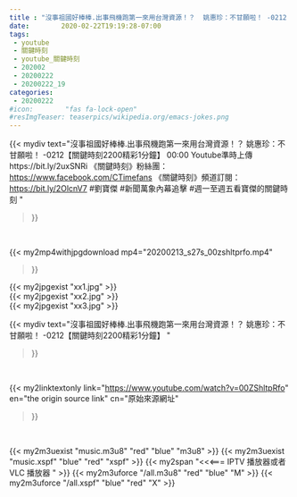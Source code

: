```yaml
---
title : "沒事祖國好棒棒.出事飛機跑第一來用台灣資源！？  姚惠珍：不甘願啦！ -0212【關鍵時刻2200精彩1分鐘】 "
date:        2020-02-22T19:19:28-07:00
tags:
 - youtube
 - 關鍵時刻
 - youtube_關鍵時刻
 - 202002
 - 20200222
 - 20200222_19
categories:
 - 20200222
#icon:        "fas fa-lock-open"
#resImgTeaser: teaserpics/wikipedia.org/emacs-jokes.png
---
```


{{< mydiv text="沒事祖國好棒棒.出事飛機跑第一來用台灣資源！？ 姚惠珍：不甘願啦！ -0212【關鍵時刻2200精彩1分鐘】 00:00  Youtube準時上傳https://bit.ly/2uxSNRi  《關鍵時刻》粉絲團：https://www.facebook.com/CTimefans 《關鍵時刻》頻道訂閱：https://bit.ly/2OlcnV7  #劉寶傑 #新聞萬象內幕追擊 #週一至週五看寶傑的關鍵時刻 "
>}}
<br>


{{< my2mp4withjpgdownload mp4="20200213_s27s_00zshltprfo.mp4"
>}}

{{< my2jpgexist "xx1.jpg" >}}<br>
{{< my2jpgexist "xx2.jpg" >}}<br>
{{< my2jpgexist "xx3.jpg" >}}<br>



{{< mydiv text="沒事祖國好棒棒.出事飛機跑第一來用台灣資源！？  姚惠珍：不甘願啦！ -0212【關鍵時刻2200精彩1分鐘】 "
>}}
<br>

{{< my2linktextonly link="https://www.youtube.com/watch?v=00ZShltpRfo"
en="the origin source link" cn="原始來源網址"
>}}


<br>

{{< my2m3uexist "music.m3u8" "red"  "blue" "m3u8" >}} {{< my2m3uexist "music.xspf" "blue" "red"  "xspf" >}} {{< my2span "<<<=== IPTV 播放器或者 VLC 播放器 " >}} {{< my2m3uforce "/all.m3u8" "red"  "blue" "M" >}} {{< my2m3uforce "/all.xspf" "blue" "red"  "X" >}} 
